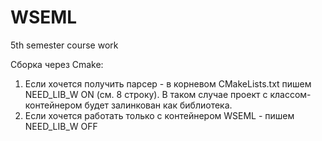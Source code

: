 # WSEML
5th semester course work 

Сборка через Cmake: 
1. Если хочется получить парсер - в корневом CMakeLists.txt пишем NEED_LIB_W ON (см. 8 строку).
В таком случае проект с классом-контейнером будет залинкован как библиотека.
2. Если хочется работать только с контейнером WSEML - пишем NEED_LIB_W OFF
